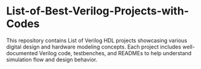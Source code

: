 # List-of-Best-Verilog-Projects-with-Codes
This repository contains List of Verilog HDL projects showcasing various digital design and hardware modeling concepts. Each project includes well-documented Verilog code, testbenches, and READMEs to help understand simulation flow and design behavior.
